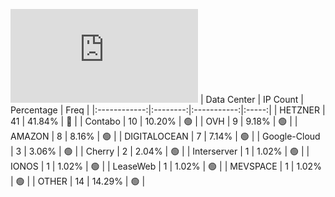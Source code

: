 ![Diagramm](https://github.com/obajay/StateSync-snapshots/blob/main/Projects/Kyve/1/README.md)
| Data Center | IP Count | Percentage | Freq |
|:------------:|:--------:|:-----------:|:-----:|
| HETZNER | 41 | 41.84% | 🔴 |
| Contabo | 10 | 10.20% | 🟢 |
| OVH | 9 | 9.18% | 🟢 |
| AMAZON | 8 | 8.16% | 🟢 |
| DIGITALOCEAN | 7 | 7.14% | 🟢 |
| Google-Cloud | 3 | 3.06% | 🟢 |
| Cherry | 2 | 2.04% | 🟢 |
| Interserver | 1 | 1.02% | 🟢 |
| IONOS | 1 | 1.02% | 🟢 |
| LeaseWeb | 1 | 1.02% | 🟢 |
| MEVSPACE | 1 | 1.02% | 🟢 |
| OTHER | 14 | 14.29% | 🟢 |